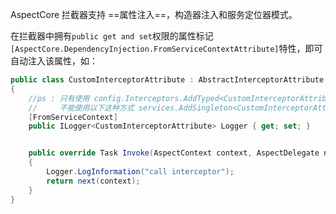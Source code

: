 AspectCore 拦截器支持 ==属性注入==，构造器注入和服务定位器模式。

在拦截器中拥有`public get and set`权限的属性标记`[AspectCore.DependencyInjection.FromServiceContextAttribute]`特性，即可自动注入该属性，如：

```csharp
public class CustomInterceptorAttribute : AbstractInterceptorAttribute 
{
    //ps : 只有使用 config.Interceptors.AddTyped<CustomInterceptorAttribute>(); 时，属性注入才生效， 
    //     不能使用以下这种方式 services.AddSingleton<CustomInterceptorAttribute>(); + services.ConfigureDynamicProxy(config => { config.Interceptors.AddServiced<CustomInterceptorAttribute>(); });
    [FromServiceContext]
    public ILogger<CustomInterceptorAttribute> Logger { get; set; }


    public override Task Invoke(AspectContext context, AspectDelegate next)
    {
        Logger.LogInformation("call interceptor");
        return next(context);
    }
}
```